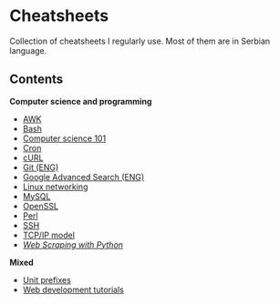 # Cheatsheets

Collection of cheatsheets I regularly use. Most of them are in Serbian language. 

## Contents

**Computer science and programming**

- [AWK](cs/awk/)
- [Bash](cs/bash/)
- [Computer science 101](cs/compsci/)
- [Cron](cs/crontab.md)
- [cURL](cs/curl.md)
- [Git (ENG)](cs/git.md)
- [Google Advanced Search (ENG)](cs/google_search.md)
- [Linux networking](cs/linux_networking.md)
- [MySQL](cs/mysql/)
- [OpenSSL](cs/openssl/)
- [Perl](cs/perl)
- [SSH](cs/ssh.md)
- [TCP/IP model](cs/tcp_ip.md)
- [*Web Scraping with Python*](cs/web_scraping_with_python.md)

**Mixed**

- [Unit prefixes](cs/misc/unit_prefixes.md)
- [Web development tutorials](cs/misc/web_development_tuts.md)
